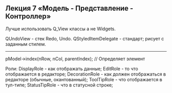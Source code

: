 ## Лекция 7 «Модель - Представление - Контроллер»

Лучше использовать Q_View классы а не Widgets.

QUndoView - стек Redo, Undo.
QStyledItemDelegate - стандарт; рисует с заданным стилем.

---

pModel->index(nRow, nCol, parentIndex); // Определяет элемент

Роли:
  DisplayRole - как отображать данные;
  EditRole - то что отображается в редакторе;
  DecorationRole - как должен отображаться в редакторе (обычные, окантованный);
  ToolTipRole - что отображается в тул-типе;
  StatusTipRole - что в статусной строке;

